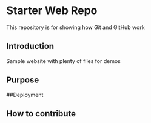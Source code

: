 # Starter Web Repo

This repository is for showing how Git and GitHub work

## Introduction

Sample website with plenty of files for demos

## Purpose

##Deployment

## How to contribute
